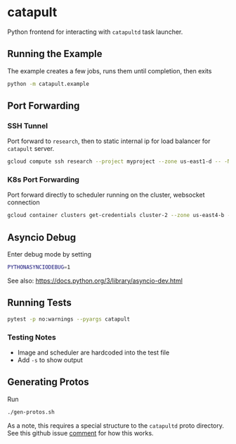 # catapult
Python frontend for interacting with `catapultd` task launcher.

## Running the Example
The example creates a few jobs, runs them until completion, then exits
```sh
python -m catapult.example
```

## Port Forwarding

### SSH Tunnel
Port forward to `research`, then to static internal ip for load balancer
for `catapult` server.
```sh
gcloud compute ssh research --project myproject --zone us-east1-d -- -NL 127.0.0.1:8081:10.142.0.51:9998
```

### K8s Port Forwarding
Port forward directly to scheduler running on the cluster, websocket connection
```sh
gcloud container clusters get-credentials cluster-2 --zone us-east4-b --project myproject  && kubectl port-forward $(kubectl get pod --selector="app=catapultd" --output jsonpath='{.items[0].metadata.name}') 8080:9999
```

## Asyncio Debug
Enter debug mode by setting
```sh
PYTHONASYNCIODEBUG=1
```

See also: https://docs.python.org/3/library/asyncio-dev.html

## Running Tests
```sh
pytest -p no:warnings --pyargs catapult
```

### Testing Notes
- Image and scheduler are hardcoded into the test file
- Add `-s` to show output

## Generating Protos
Run

```sh
./gen-protos.sh
```

As a note, this requires a special structure to the `catapultd` proto directory.
See this github issue [comment](#https://github.com/grpc/grpc/issues/9575#issuecomment-293934506)
for how this works.
